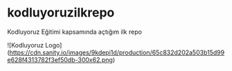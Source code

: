 # kodluyoruzilkrepo
Kodluyoruz Eğitimi kapsamında açtığım ilk repo


![Kodluyoruz Logo] (https://cdn.sanity.io/images/9kdepi1d/production/65c832d202a503b15d99e628f4313782f3ef50db-300x62.png)


